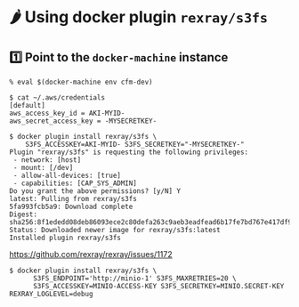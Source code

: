 # 🌶️ Using docker plugin `rexray/s3fs`

## :one: Point to the `docker-machine` instance

```
% eval $(docker-machine env cfm-dev)
```

```
$ cat ~/.aws/credentials
[default]
aws_access_key_id = AKI-MYID-
aws_secret_access_key = -MYSECRETKEY-
```

```
$ docker plugin install rexray/s3fs \
    S3FS_ACCESSKEY=AKI-MYID- S3FS_SECRETKEY="-MYSECRETKEY-"
Plugin "rexray/s3fs" is requesting the following privileges:
 - network: [host]
 - mount: [/dev]
 - allow-all-devices: [true]
 - capabilities: [CAP_SYS_ADMIN]
Do you grant the above permissions? [y/N] Y
latest: Pulling from rexray/s3fs
5fa993fcb5a9: Download complete 
Digest: sha256:8f1ededd08deb86093ece2c80defa263c9aeb3eadfead6b17fe7bd767e417df9
Status: Downloaded newer image for rexray/s3fs:latest
Installed plugin rexray/s3fs
```



https://github.com/rexray/rexray/issues/1172

```
$ docker plugin install rexray/s3fs \
      S3FS_ENDPOINT='http://minio-1' S3FS_MAXRETRIES=20 \
      S3FS_ACCESSKEY=MINIO-ACCESS-KEY S3FS_SECRETKEY=MINIO.SECRET-KEY REXRAY_LOGLEVEL=debug
```
